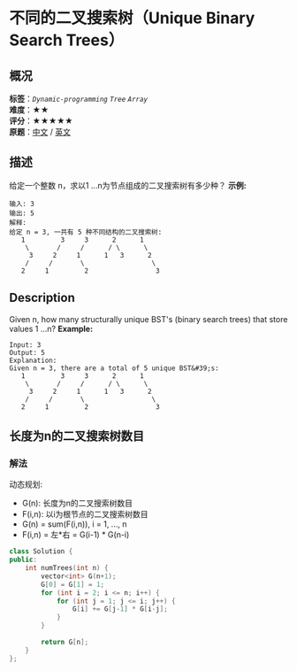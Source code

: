 # 不同的二叉搜索树（Unique Binary Search Trees）
## 概况
**标签**：*`Dynamic-programming`*  *`Tree`*  *`Array`*<br>
**难度**：★★<br>
**评分**：★★★★★<br>
**原题**：[中文](https://leetcode-cn.com/problems/unique-binary-search-trees) / [英文](https://leetcode.com/problems/unique-binary-search-trees)
## 描述
给定一个整数 n，求以1 ...n为节点组成的二叉搜索树有多少种？
**示例:**
```
输入: 3
输出: 5
解释:
给定 n = 3, 一共有 5 种不同结构的二叉搜索树:
   1         3     3      2      1
    \       /     /      / \      \
     3     2     1      1   3      2
    /     /       \                 \
   2     1         2                 3
```
## Description
Given n, how many structurally unique BST&#39;s (binary search trees) that store values 1 ...n?
**Example:**
```
Input: 3
Output: 5
Explanation:
Given n = 3, there are a total of 5 unique BST&#39;s:
   1         3     3      2      1
    \       /     /      / \      \
     3     2     1      1   3      2
    /     /       \                 \
   2     1         2                 3
```
## 长度为n的二叉搜索树数目
### 解法
动态规划:
- G(n): 长度为n的二叉搜索树数目
- F(i,n): 以i为根节点的二叉搜索树数目
- G(n) = sum(F(i,n)), i = 1, ..., n
- F(i,n) = 左*右 = G(i-1) * G(n-i)
```c++
class Solution {
public:
    int numTrees(int n) {
        vector<int> G(n+1);
        G[0] = G[1] = 1;
        for (int i = 2; i <= n; i++) {
            for (int j = 1; j <= i; j++) {
                G[i] += G[j-1] * G[i-j];
            }
        }
        
        return G[n];
    }
};
```
